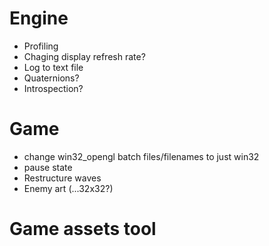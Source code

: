 # Engine
- Profiling
- Chaging display refresh rate?
- Log to text file
- Quaternions?
- Introspection?

# Game
- change win32_opengl batch files/filenames to just win32
- pause state
- Restructure waves
- Enemy art (...32x32?)

# Game assets tool
